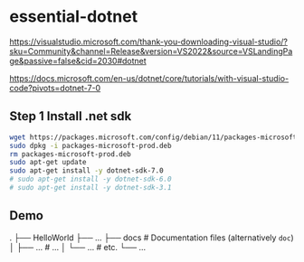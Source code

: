 # essential-dotnet


https://visualstudio.microsoft.com/thank-you-downloading-visual-studio/?sku=Community&channel=Release&version=VS2022&source=VSLandingPage&passive=false&cid=2030#dotnet

<https://docs.microsoft.com/en-us/dotnet/core/tutorials/with-visual-studio-code?pivots=dotnet-7-0>


## Step 1 Install .net sdk

```bash
wget https://packages.microsoft.com/config/debian/11/packages-microsoft-prod.deb -O packages-microsoft-prod.deb
sudo dpkg -i packages-microsoft-prod.deb
rm packages-microsoft-prod.deb
sudo apt-get update
sudo apt-get install -y dotnet-sdk-7.0
# sudo apt-get install -y dotnet-sdk-6.0
# sudo apt-get install -y dotnet-sdk-3.1
```


## Demo

.
├── HelloWorld
├── ...
├── docs                    # Documentation files (alternatively `doc`)
│   ├── ...              # ...
│   └── ...                 # etc.
└── ...